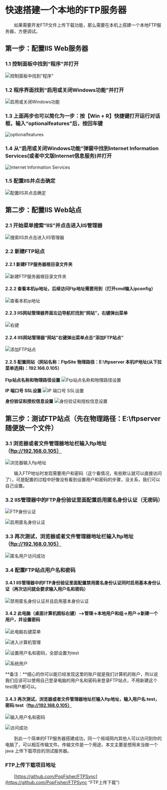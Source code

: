 # 快速搭建一个本地的FTP服务器
&emsp;&emsp;如果需要开发FTP文件上传下载功能，那么需要在本机上搭建一个本地FTP服务器，方便调试。

## 第一步：配置IIS Web服务器
### 1.1 控制面板中找到“程序”并打开
![](docpic/1.jpg "控制面板中找到“程序”")

### 1.2 程序界面找到“启用或关闭Windows功能”并打开
![](docpic/2.jpg "启用或关闭Windows功能")

### 1.3 上面两步也可以简化为一步：按【Win + R】快捷键打开运行对话框，输入“optionalfeatures”后，按回车键
![](docpic/3.png "optionalfeatures")

### 1.4 从“启用或关闭Windows功能”弹窗中找到Internet Information Services(或者中文版Internet信息服务)并打开
![](docpic/3.jpg "Internet Information Services")

### 1.5 配置IIS并点击确定
![](docpic/4.png "配置IIS并点击确定")

## 第二步：配置IIS Web站点
### 2.1 开始菜单搜索“IIS”并点击进入IIS管理器
![](docpic/5.png "搜索IIS并点击进入IIS管理器")

### 2.2 新建FTP站点

#### 2.2.1 新建FTP服务器根目录文件夹
![](docpic/6.png "新建FTP服务器根目录文件夹")

#### 2.2.2 查看本机ip地址，后续访问Ftp地址需要用到（打开cmd输入ipconfig）
![](docpic/7.png "查看本机ip地址")

#### 2.2.3 IIS网站管理器界面左边导航栏找到“网站”，右键弹出菜单
![](docpic/8.png "右键")

#### 2.2.4 IIS网站管理器“网站”右键弹出菜单点击“添加FTP站点”
![](docpic/9.png "添加FTP站点")

#### 2.2.5 配置网站（网站名称：FtpSite 物理路径：E:\ftpserver 本机IP地址(从下拉菜单选择)：192.168.0.105）
**Ftp站点名称和物理路径设置**
![](docpic/10.png "Ftp站点名称和物理路径设置")

**IP 端口号 SSL设置**
![](docpic/11.png "IP 端口号 SSL设置")

**身份验证和授权信息设置**
![](docpic/12.png "身份验证和授权信息设置")

## 第三步：测试FTP站点（先在物理路径：E:\ftpserver随便放一个文件）
### 3.1 浏览器或者文件管理器地址栏输入ftp地址（ftp://192.168.0.105）

![](docpic/13.png "浏览器输入ftp地址")

&emsp;&emsp;输入FTP地址时发现需要用户和密码（这个看情况，有些默认就可以直接访问了），可是配置的过程中好像没有看到设置用户和密码的步骤，没关系，我们可以自己设置。
### 3.2 IIS管理器中的FTP身份验证里面配置启用匿名身份认证（无密码）

![](docpic/14.png "FTP身份认证")

![](docpic/15.png "启用匿名身份认证")

### 3.3 再次测试，浏览器或者文件管理器地址栏输入ftp地址（ftp://192.168.0.105）

![](docpic/16.png "匿名用户访问成功")

### 3.4 配置FTP站点用户名和密码

#### 3.4.1 IIS管理器中的FTP身份验证里面配置禁用匿名身份认证同时启用基本身份认证（再次访问就会要求输入用户名和密码）
![](docpic/17.png "禁用匿名身份认证并且启用基本身份认证")

#### 3.4.2 此电脑（桌面计算机图标右键）—>管理->本地用户和组->用户->新建一个用户，并设置密码
![](docpic/18.png "此电脑右键菜单")

![](docpic/19.png "进入计算机管理")

![](docpic/20.png "设置用户名和密码，全部设置为test")

![](docpic/21.png "系统用户")

**备注：**细心的你可以能已经发现这里的账户就是我们计算机的账户，所以说我们应该可以使用自己登录电脑的用户名和密码来登录FTP站点，不用新建这个test用户都可以。
#### 3.4.3 再次测试，浏览器或者文件管理器地址栏输入ftp地址，输入用户名:test，密码:test（ftp://192.168.0.105）
![](docpic/13.png "输入用户名和密码")

![](docpic/16.png "访问成功")

&emsp;&emsp;到此一个简单的FTP服务器搭建成功，同一个局域网内其他人可以访问到你的电脑了，可以相互传输文件。传输文件是一个用途，本文主要是想用来当做一个java 上传下载项目的测试服务器。

### FTP上传下载项目地址
&emsp;&emsp;[https://github.com/PopFisher/FTPSync](https://github.com/PopFisher/FTPSync "FTP上传下载")